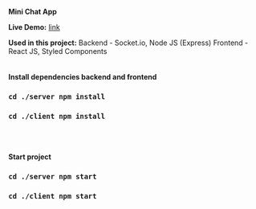 **Mini Chat App**

**Live Demo:** [link](https://mini-chatapp.onrender.com) 

**Used in this project:**
Backend - Socket.io, Node JS (Express)
Frontend - React JS, Styled Components
<br/> 
<br/> 
<br/> 
**Install dependencies backend and frontend** <br/> 
### `cd ./server npm install`
### `cd ./client npm install`
<br/> 
<br/> 

**Start project** <br/> 
### `cd ./server npm start`
### `cd ./client npm start`
